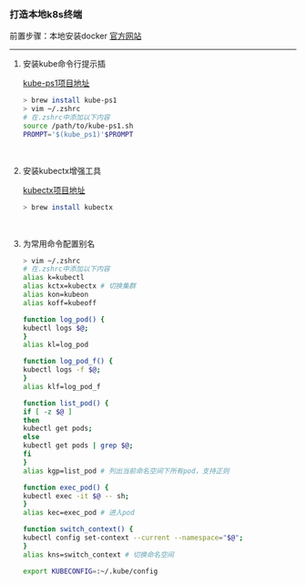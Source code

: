### 打造本地k8s终端

前置步骤：本地安装docker [官方网站](https://www.docker.com/get-started)

---

1. 安装kube命令行提示插
   
   [kube-ps1项目地址](https://github.com/jonmosco/kube-ps1)
    ```bash
    > brew install kube-ps1
    > vim ~/.zshrc
    # 在.zshrc中添加以下内容 
    source /path/to/kube-ps1.sh
    PROMPT='$(kube_ps1)'$PROMPT
    ```
<br/>

 2. 安装kubectx增强工具

    [kubectx项目地址](https://github.com/ahmetb/kubectx)
    ```bash
    > brew install kubectx
    ```
<br/>

3. 为常用命令配置别名
    ```bash
    > vim ~/.zshrc
    # 在.zshrc中添加以下内容 
    alias k=kubectl
    alias kctx=kubectx # 切换集群
    alias kon=kubeon
    alias koff=kubeoff
    
    function log_pod() {
    kubectl logs $@;
    }
    alias kl=log_pod
    
    function log_pod_f() {
    kubectl logs -f $@;
    }
    alias klf=log_pod_f
    
    function list_pod() {
    if [ -z $@ ]
    then
    kubectl get pods;
    else
    kubectl get pods | grep $@;
    fi
    }
    alias kgp=list_pod # 列出当前命名空间下所有pod，支持正则
    
    function exec_pod() {
    kubectl exec -it $@ -- sh;
    }
    alias kec=exec_pod # 进入pod
    
    function switch_context() {
    kubectl config set-context --current --namespace="$@";
    }
    alias kns=switch_context # 切换命名空间
    
    export KUBECONFIG=:~/.kube/config
    ```
